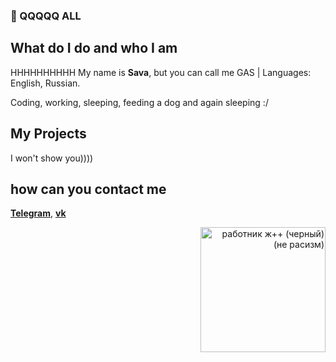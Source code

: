 ### 👋 QQQQQ ALL

## What do I do and who I am

HHHHHHHHHH
My name is **Sava**, but you can call me GAS
|
Languages:
English, Russian.

Coding, working, sleeping, feeding a dog and again sleeping :/

## My Projects

I won't show you))))

## how can you contact me

[**Telegram**](https://t.me/lemonqee), [**vk**](https://vk.com/skaz0)

<div align='right'>
  <a title='j++' href='https://github.com/jppteam'>
    <picture>
      <source media='(prefers-color-scheme: dark)' srcset='https://i.imgur.com/HXltrQC.png' alt='работник ж++ (белый) (не расизм)' width='200px'/>
      <img src='https://i.imgur.com/iJuMeH0.png' alt='работник ж++ (черный) (не расизм)' width='200px'/>
    </picture>
  </a>
</div>
